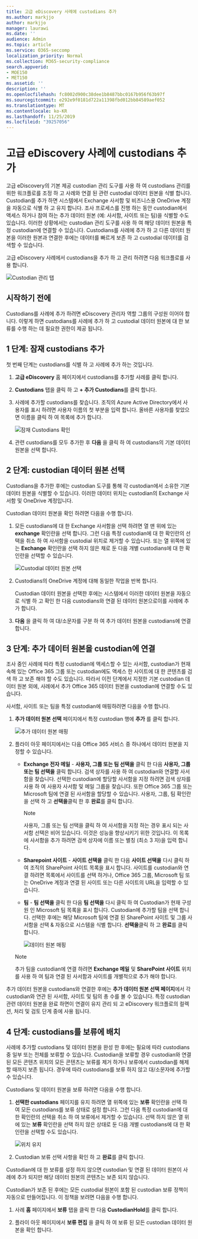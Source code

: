 ```yaml
---
title: 고급 eDiscovery 사례에 custodians 추가
ms.author: markjjo
author: markjjo
manager: laurawi
ms.date: ''
audience: Admin
ms.topic: article
ms.service: O365-seccomp
localization_priority: Normal
ms.collection: M365-security-compliance
search.appverid:
- MOE150
- MET150
ms.assetid: ''
description: ''
ms.openlocfilehash: fc8002d900c38dee1b8487bbc0167b956f63b97f
ms.sourcegitcommit: e292e9f0181d722a11398fbd012bb84589aef052
ms.translationtype: MT
ms.contentlocale: ko-KR
ms.lasthandoff: 11/25/2019
ms.locfileid: "39257056"
---
```

# <a name="add-custodians-to-an-advanced-ediscovery-case"></a>고급 eDiscovery 사례에 custodians 추가

고급 eDiscovery의 기본 제공 custodian 관리 도구를 사용 하 여 custodians 관리를 위한 워크플로를 조정 하 고 사례와 연결 된 관련 custodial 데이터 원본을 식별 합니다. Custodian를 추가 하면 시스템에서 Exchange 사서함 및 비즈니스용 OneDrive 계정을 자동으로 식별 하 고 유지 합니다. 조사 프로세스를 진행 하는 동안 custodian에서 액세스 하거나 참여 하는 추가 데이터 원본 (예: 사서함, 사이트 또는 팀)을 식별할 수도 있습니다. 이러한 상황에서는 custodian 관리 도구를 사용 하 여 해당 데이터 원본을 특정 custodian에 연결할 수 있습니다. Custodians를 사례에 추가 하 고 다른 데이터 원본을 이러한 원본과 연결한 후에는 데이터를 빠르게 보존 하 고 custodial 데이터를 검색할 수 있습니다.

고급 eDiscovery 사례에서 custodians을 추가 하 고 관리 하려면 다음 워크플로를 사용 합니다. 

![Custodian 관리 탭](media/CustodianMgtPage.png)

## <a name="before-you-begin"></a>시작하기 전에

Custodians를 사례에 추가 하려면 eDiscovery 관리자 역할 그룹의 구성원 이어야 합니다. 이렇게 하면 custodians를 사례에 추가 하 고 custodial 데이터 원본에 대 한 보류를 수행 하는 데 필요한 권한이 제공 됩니다.


## <a name="step-1-add-potential-custodians"></a>1 단계: 잠재 custodians 추가

첫 번째 단계는 custodians를 식별 하 고 사례에 추가 하는 것입니다.

1. **고급 eDiscovery** 홈 페이지에서 custodians를 추가할 사례를 클릭 합니다. 
 
2. **Custodians** 탭을 클릭 하 고 **+ 추가 Custodians**를 클릭 합니다.

3. 사례에 추가할 custodians를 찾습니다. 조직의 Azure Active Directory에서 사용자를 표시 하려면 사용자 이름의 첫 부분을 입력 합니다. 올바른 사용자를 찾았으면 이름을 클릭 하 여 목록에 추가 합니다.

   ![잠재 Custodians 확인](media/AddCustodianStep1.png)
 
4. 관련 custodians를 모두 추가한 후 **다음** 을 클릭 하 여 custodians의 기본 데이터 원본을 선택 합니다.
  
## <a name="step-2-select-custodian-data-sources"></a>2 단계: custodian 데이터 원본 선택

Custodians을 추가한 후에는 custodian 도구를 통해 각 custodian에서 소유한 기본 데이터 원본을 식별할 수 있습니다. 이러한 데이터 위치는 custodian의 Exchange 사서함 및 OneDrive 계정입니다. 

Custodian 데이터 원본을 확인 하려면 다음을 수행 합니다. 

1. 모든 custodians에 대 한 Exchange 사서함을 선택 하려면 열 맨 위에 있는 **exchange** 확인란을 선택 합니다. 그런 다음 특정 custodian에 대 한 확인란의 선택을 취소 하 여 사서함을 custodial 위치로 제거할 수 있습니다. 또는 열 위쪽에 있는 **Exchange** 확인란을 선택 하지 않은 채로 둔 다음 개별 custodians에 대 한 확인란을 선택할 수 있습니다. 
 
   ![Custodial 데이터 원본 선택](media/AddCustodianStep2.png)
 
2. Custodians의 OneDrive 계정에 대해 동일한 작업을 반복 합니다. 

    Custodian 데이터 원본을 선택한 후에는 시스템에서 이러한 데이터 원본을 자동으로 식별 하 고 확인 한 다음 custodians와 연결 된 데이터 원본으로이를 사례에 추가 합니다.
 
4. **다음** 을 클릭 하 여 대/소문자를 구분 하 여 추가 데이터 원본을 custodians에 연결 합니다.

## <a name="step-3-associate-additional-data-sources-to-a-custodian"></a>3 단계: 추가 데이터 원본을 custodian에 연결

조사 중인 사례에 따라 특정 custodian에 액세스할 수 있는 사서함, custodian가 현재 속해 있는 Office 365 그룹 또는 custodian에도 액세스 한 사이트에 대 한 콘텐츠를 검색 하 고 보존 해야 할 수도 있습니다. 따라서 이전 단계에서 지정한 기본 custodian 데이터 원본 외에, 사례에서 추가 Office 365 데이터 원본을 custodian에 연결할 수도 있습니다. 

사서함, 사이트 또는 팀을 특정 custodian에 매핑하려면 다음을 수행 합니다.

1. **추가 데이터 원본 선택** 페이지에서 특정 custodian 행에 **추가** 를 클릭 합니다. 
  
   ![추가 데이터 원본 매핑](media/AddCustodianStep3.PNG)

2. 플라이 아웃 페이지에서는 다음 Office 365 서비스 중 하나에서 데이터 원본을 지정할 수 있습니다.
  
   -  **Exchange 전자 메일** - **사용자, 그룹 또는 팀 선택을** 클릭 한 다음 **사용자, 그룹 또는 팀 선택을** 클릭 합니다. 검색 상자를 사용 하 여 custodian와 연결할 사서함을 찾습니다. 선택한 custodian에 할당할 사서함을 지정 하려면 검색 상자를 사용 하 여 사용자 사서함 및 메일 그룹을 찾습니다. 또한 Office 365 그룹 또는 Microsoft 팀에 연결 된 사서함을 할당할 수 있습니다. 사용자, 그룹, 팀 확인란을 선택 하 고 **선택을**클릭 한 후 **완료**를 클릭 합니다.

        > [!NOTE]
        > 사용자, 그룹 또는 팀 선택을 클릭 하 여 사서함을 지정 하는 경우 표시 되는 사서함 선택은 비어 있습니다. 이것은 성능을 향상시키기 위한 것입니다. 이 목록에 사서함을 추가 하려면 검색 상자에 이름 또는 별칭 (최소 3 자)을 입력 합니다.
     
     - **Sharepoint 사이트** - **사이트 선택을** 클릭 한 다음 **사이트 선택을** 다시 클릭 하 여 조직의 SharePoint 사이트 목록을 표시 합니다. 사이트를 custodian와 연결 하려면 목록에서 사이트를 선택 하거나, Office 365 그룹, Microsoft 팀 또는 OneDrive 계정과 연결 된 사이트 또는 다른 사이트의 URL을 입력할 수 있습니다.
     
     - **팀** - **팀 선택을** 클릭 한 다음 **팀 선택을** 다시 클릭 하 여 Custodian가 현재 구성원 인 Microsoft 팀 목록을 표시 합니다. Custodian에 추가할 팀을 선택 합니다. 선택한 후에는 해당 Microsoft 팀에 연결 된 SharePoint 사이트 및 그룹 사서함을 선택 & 자동으로 시스템을 식별 합니다. **선택을**클릭 하 고 **완료**를 클릭 합니다.

       ![데이터 원본 매핑](media/AddCustodianStep4.PNG)
        
      > [!NOTE]
      > 추가 팀을 custodian에 연결 하려면 **Exchange 메일** 및 **SharePoint 사이트** 위치를 사용 하 여 팀과 연결 된 사서함과 사이트를 개별적으로 추가 해야 합니다.

추가 데이터 원본을 custodians와 연결한 후에는 **추가 데이터 원본 선택 페이지**에서 각 custodian와 연관 된 사서함, 사이트 및 팀의 총 수를 볼 수 있습니다. 특정 custodian 관련 데이터 원본을 완료 하면이 연결이 유지 관리 되 고 eDiscovery 워크플로의 컬렉션, 처리 및 검토 단계 중에 사용 됩니다.

## <a name="step-4-place-custodians-on-hold"></a>4 단계: custodians를 보류에 배치

사례에 추가할 custodians 및 데이터 원본을 완성 한 후에는 필요에 따라 custodians 중 일부 또는 전체를 보류할 수 있습니다. Custodian을 보류할 경우 custodian와 연결 된 모든 콘텐츠 위치의 모든 콘텐츠는 보류를 제거 하거나 보류에서 custodian를 해제할 때까지 보존 됩니다. 경우에 따라 custodians를 보류 하지 않고 대/소문자에 추가할 수 있습니다.

Custodians 및 데이터 원본을 보류 하려면 다음을 수행 합니다.

1. **선택한 custodians** 페이지를 유지 하려면 열 위쪽에 있는 **보류** 확인란을 선택 하 여 모든 custodians를 보류 상태로 설정 합니다. 그런 다음 특정 custodian에 대 한 확인란의 선택을 취소 하 여 보류에서 제거할 수 있습니다. 선택 하지 않은 열 위에 있는 **보류** 확인란을 선택 하지 않은 상태로 둔 다음 개별 custodians에 대 한 확인란을 선택할 수도 있습니다. 
 
   ![위치 유지](media/AddCustodianStep5.PNG)

2. Custodian 보류 선택 사항을 확인 하 고 **완료**를 클릭 합니다.

Custodian에 대 한 보류를 설정 하지 않으면 custodian 및 연결 된 데이터 원본이 사례에 추가 되지만 해당 데이터 원본의 콘텐츠는 보존 되지 않습니다.

Custodian가 보존 된 후에는 모든 custodial 원본이 포함 된 custodian 보류 정책이 자동으로 만들어집니다. 이 정책을 보려면 다음을 수행 합니다.

1. 사례 **홈** 페이지에서 **보류** 탭을 클릭 한 다음 **CustodianHold**를 클릭 합니다.  

2. 플라이 아웃 페이지에서 **보류 편집** 을 클릭 하 여 보류 된 모든 custodian 데이터 원본을 확인 합니다.

